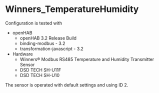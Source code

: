 # Winners_TemperatureHumidity
Configuration is tested with
- openHAB
    - openHAB 3.2 Release Build
    - binding-modbus - 3.2
    - transformation-javascript - 3.2
- Hardware
    - Winners® Modbus RS485 Temperature and Humidity Transmitter Sensor
    - DSD TECH SH-U11F
    - DSD TECH SH-U10 

The sensor is operated with default settings and using ID 2. 
